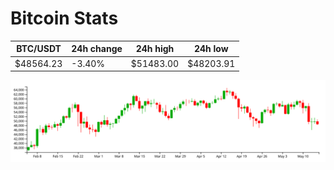 # Bitcoin Stats

BTC/USDT|24h change|24h high|24h low|
|---|---|---|---|
|$48564.23|-3.40%|$51483.00|$48203.91|

<img src="./chart.svg">
